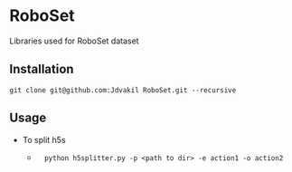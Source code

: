 # RoboSet
Libraries used for RoboSet dataset

## Installation
```
git clone git@github.com:Jdvakil RoboSet.git --recursive
```

## Usage
- To split h5s 
    - ```
        python h5splitter.py -p <path to dir> -e action1 -o action2
        ```
